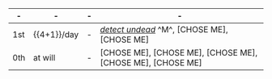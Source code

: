-|-|-|-
-|-|-|-
1st | {{4+1}}/day |-| *[detect undead]* ^M^, [CHOSE ME], [CHOSE ME]
0th |   at will   |-| [CHOSE ME], [CHOSE ME], [CHOSE ME], [CHOSE ME], [CHOSE ME]

[Mystery Spells]: #
  [true resurrection]: :d20spell:true-resurrection
  [mass heal]: :d20spell:heal
  [greater restoration]: :d20spell:restoration
  [heal]: :d20spell:heal
  [breath of life]: :d20spell:breath-of-life
  [restoration]: :d20spell:restoration
  [neutralize poison]: :d20spell:neutralize-poison
  [lesser restoration]: :d20spell:restoration
  [detect undead]: :d20spell:detect-undead